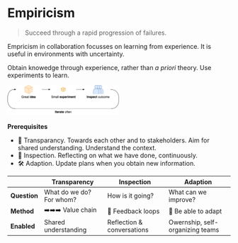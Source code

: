# Empiricism

> Succeed through a rapid progression of failures.

Empricism in collaboration focusses on learning from experience. It is useful in environments with uncertainty.



Obtain knowedge through experience, rather than *a priori* theory. Use experiments to learn.

<img src="../img/experiment-inspect-iterate.png" alt="experiment-inspect-iterate" style="width:50%;" />

**Prerequisites**

- 📄 Transparancy. Towards each other and to stakeholders. Aim for shared understanding. Understand the context.
- 🔦 Inspection. Reflecting on what we have done, continuously.
- 🛠️ Adaption. Update plans when you obtain new information.



|              | Transparency             | Inspection                 | Adaption                         |
| ------------ | ------------------------ | -------------------------- | -------------------------------- |
| **Question** | What do we do? For whom? | How is it going?           | What can we improve?             |
| **Method**   | ➡️➡️➡️ Value chain          | 🔁 Feedback loops           | 🔀 Be able to adapt               |
| **Enabled**  | Shared understanding     | Reflection & conversations | Owernship, self-organizing teams |



